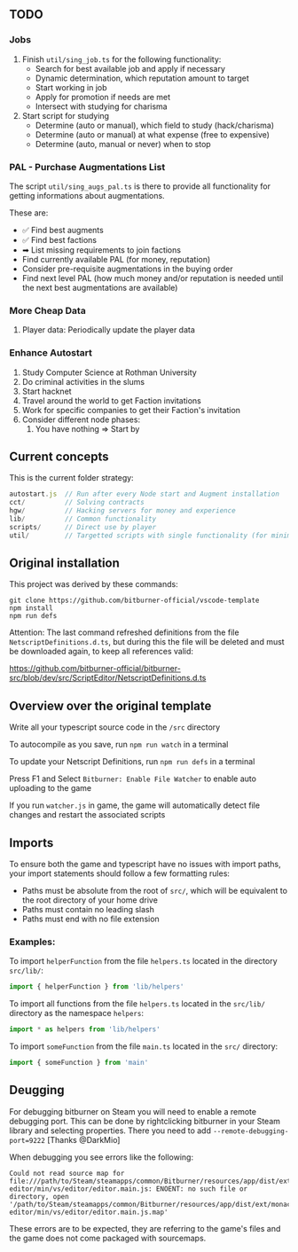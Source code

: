 ## TODO

### Jobs

1. Finish `util/sing_job.ts` for the following functionality:
   - Search for best available job and apply if necessary
   - Dynamic determination, which reputation amount to target
   - Start working in job
   - Apply for promotion if needs are met
   - Intersect with studying for charisma
2. Start script for studying
   - Determine (auto or manual), which field to study (hack/charisma)
   - Determine (auto or manual) at what expense (free to expensive)
   - Determine (auto, manual or never) when to stop

### PAL - Purchase Augmentations List

The script `util/sing_augs_pal.ts` is there to provide all functionality for getting informations about augmentations.

These are:

- ✅ Find best augments
- ✅ Find best factions
- ➡ List missing requirements to join factions
- Find currently available PAL (for money, reputation)
- Consider pre-requisite augmentations in the buying order
- Find next level PAL (how much money and/or reputation is needed until the next best augmentations are available)

### More Cheap Data

1. Player data: Periodically update the player data

### Enhance Autostart

1. Study Computer Science at Rothman University
1. Do criminal activities in the slums
1. Start hacknet
1. Travel around the world to get Faction invitations
1. Work for specific companies to get their Faction's invitation
1. Consider different node phases:
   1. You have nothing => Start by 

## Current concepts

This is the current folder strategy:

```js
autostart.js  // Run after every Node start and Augment installation
cct/          // Solving contracts
hgw/          // Hacking servers for money and experience
lib/          // Common functionality
scripts/      // Direct use by player
util/         // Targetted scripts with single functionality (for minimal RAM usage)
```

## Original installation

This project was derived by these commands:

```
git clone https://github.com/bitburner-official/vscode-template
npm install
npm run defs
```

Attention: The last command refreshed definitions from the file `NetscriptDefinitions.d.ts`, but during this the file will be deleted and must be downloaded again, to keep all references valid:

https://github.com/bitburner-official/bitburner-src/blob/dev/src/ScriptEditor/NetscriptDefinitions.d.ts

## Overview over the original template
Write all your typescript source code in the `/src` directory

To autocompile as you save, run `npm run watch` in a terminal

To update your Netscript Definitions, run `npm run defs` in a terminal

Press F1 and Select `Bitburner: Enable File Watcher` to enable auto uploading to the game

If you run `watcher.js` in game, the game will automatically detect file changes and restart the associated scripts

## Imports
To ensure both the game and typescript have no issues with import paths, your import statements should follow a few formatting rules:

 * Paths must be absolute from the root of `src/`, which will be equivalent to the root directory of your home drive
 * Paths must contain no leading slash
 * Paths must end with no file extension

 ### Examples:

To import `helperFunction` from the file `helpers.ts` located in the directory `src/lib/`: 

```js
import { helperFunction } from 'lib/helpers'
```

To import all functions from the file `helpers.ts` located in the `src/lib/` directory as the namespace `helpers`:

```js
import * as helpers from 'lib/helpers'
```

To import `someFunction` from the file `main.ts` located in the `src/` directory:

```js
import { someFunction } from 'main'
```

## Deugging

For debugging bitburner on Steam you will need to enable a remote debugging port. This can be done by rightclicking bitburner in your Steam library and selecting properties. There you need to add `--remote-debugging-port=9222` [Thanks @DarkMio]

When debugging you see errors like the following:

```
Could not read source map for file:///path/to/Steam/steamapps/common/Bitburner/resources/app/dist/ext/monaco-editor/min/vs/editor/editor.main.js: ENOENT: no such file or directory, open '/path/to/Steam/steamapps/common/Bitburner/resources/app/dist/ext/monaco-editor/min/vs/editor/editor.main.js.map'
```

These errors are to be expected, they are referring to the game's files and the game does not come packaged with sourcemaps.